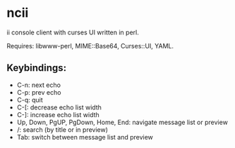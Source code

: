 ncii
====

ii console client with curses UI written in perl.

Requires: libwww-perl, MIME::Base64, Curses::UI, YAML.

## Keybindings:

- C-n: next echo
- C-p: prev echo
- C-q: quit
- C-[: decrease echo list width
- C-]: increase echo list width
- Up, Down, PgUP, PgDown, Home, End: navigate message list or preview
- /: search (by title or in preview)
- Tab: switch between message list and preview

